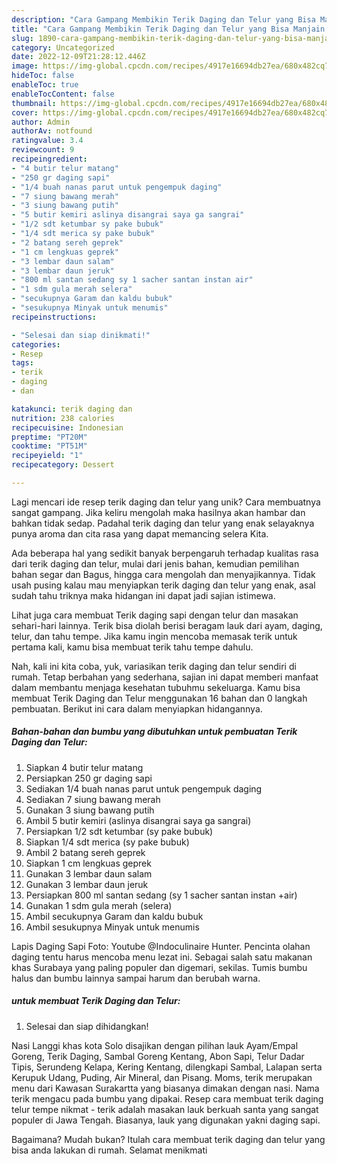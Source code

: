 ```yaml
---
description: "Cara Gampang Membikin Terik Daging dan Telur yang Bisa Manjain Lidah"
title: "Cara Gampang Membikin Terik Daging dan Telur yang Bisa Manjain Lidah"
slug: 1890-cara-gampang-membikin-terik-daging-dan-telur-yang-bisa-manjain-lidah
category: Uncategorized
date: 2022-12-09T21:28:12.446Z
image: https://img-global.cpcdn.com/recipes/4917e16694db27ea/680x482cq70/terik-daging-dan-telur-foto-resep-utama.jpg
hideToc: false
enableToc: true
enableTocContent: false
thumbnail: https://img-global.cpcdn.com/recipes/4917e16694db27ea/680x482cq70/terik-daging-dan-telur-foto-resep-utama.jpg
cover: https://img-global.cpcdn.com/recipes/4917e16694db27ea/680x482cq70/terik-daging-dan-telur-foto-resep-utama.jpg
author: Admin
authorAv: notfound
ratingvalue: 3.4
reviewcount: 9
recipeingredient:
- "4 butir telur matang"
- "250 gr daging sapi"
- "1/4 buah nanas parut untuk pengempuk daging"
- "7 siung bawang merah"
- "3 siung bawang putih"
- "5 butir kemiri aslinya disangrai saya ga sangrai"
- "1/2 sdt ketumbar sy pake bubuk"
- "1/4 sdt merica sy pake bubuk"
- "2 batang sereh geprek"
- "1 cm lengkuas geprek"
- "3 lembar daun salam"
- "3 lembar daun jeruk"
- "800 ml santan sedang sy 1 sacher santan instan air"
- "1 sdm gula merah selera"
- "secukupnya Garam dan kaldu bubuk"
- "sesukupnya Minyak untuk menumis"
recipeinstructions:

- "Selesai dan siap dinikmati!"
categories:
- Resep
tags:
- terik
- daging
- dan

katakunci: terik daging dan 
nutrition: 238 calories
recipecuisine: Indonesian
preptime: "PT20M"
cooktime: "PT51M"
recipeyield: "1"
recipecategory: Dessert

---
```





Lagi mencari ide resep terik daging dan telur yang unik? Cara membuatnya sangat gampang. Jika keliru mengolah maka hasilnya akan hambar dan bahkan tidak sedap. Padahal terik daging dan telur yang enak selayaknya punya aroma dan cita rasa yang dapat memancing selera Kita.





Ada beberapa hal yang sedikit banyak berpengaruh terhadap kualitas rasa dari terik daging dan telur, mulai dari jenis bahan, kemudian pemilihan bahan segar dan Bagus, hingga cara mengolah dan menyajikannya. Tidak usah pusing kalau mau menyiapkan terik daging dan telur yang enak,      asal sudah tahu triknya maka hidangan ini dapat jadi sajian istimewa.














Lihat juga cara membuat Terik daging sapi dengan telur dan masakan sehari-hari lainnya. Terik bisa diolah berisi beragam lauk dari ayam, daging, telur, dan tahu tempe. Jika kamu ingin mencoba memasak terik untuk pertama kali, kamu bisa membuat terik tahu tempe dahulu.






Nah, kali ini kita coba, yuk, variasikan terik daging dan telur sendiri di rumah. Tetap berbahan yang sederhana, sajian ini dapat memberi manfaat dalam membantu menjaga kesehatan tubuhmu sekeluarga. Kamu bisa membuat Terik Daging dan Telur menggunakan 16 bahan dan 0 langkah pembuatan. Berikut ini cara dalam menyiapkan hidangannya.

<!--inarticleads1-->

##### Bahan-bahan dan bumbu yang dibutuhkan untuk pembuatan Terik Daging dan Telur:

1. Siapkan 4 butir telur matang
1. Persiapkan 250 gr daging sapi
1. Sediakan 1/4 buah nanas parut untuk pengempuk daging
1. Sediakan 7 siung bawang merah
1. Gunakan 3 siung bawang putih
1. Ambil 5 butir kemiri (aslinya disangrai saya ga sangrai)
1. Persiapkan 1/2 sdt ketumbar (sy pake bubuk)
1. Siapkan 1/4 sdt merica (sy pake bubuk)
1. Ambil 2 batang sereh geprek
1. Siapkan 1 cm lengkuas geprek
1. Gunakan 3 lembar daun salam
1. Gunakan 3 lembar daun jeruk
1. Persiapkan 800 ml santan sedang (sy 1 sacher santan instan +air)
1. Gunakan 1 sdm gula merah (selera)
1. Ambil secukupnya Garam dan kaldu bubuk
1. Ambil sesukupnya Minyak untuk menumis


Lapis Daging Sapi Foto: Youtube @Indoculinaire Hunter. Pencinta olahan daging tentu harus mencoba menu lezat ini. Sebagai salah satu makanan khas Surabaya yang paling populer dan digemari, sekilas. Tumis bumbu halus dan bumbu lainnya sampai harum dan berubah warna. 

<!--inarticleads2-->

#####  untuk membuat Terik Daging dan Telur:


1. Selesai dan siap dihidangkan!

Nasi Langgi khas kota Solo disajikan dengan pilihan lauk Ayam/Empal Goreng, Terik Daging, Sambal Goreng Kentang, Abon Sapi, Telur Dadar Tipis, Serundeng Kelapa, Kering Kentang, dilengkapi Sambal, Lalapan serta Kerupuk Udang, Puding, Air Mineral, dan Pisang. Moms, terik merupakan menu dari Kawasan Surakartta yang biasanya dimakan dengan nasi. Nama terik mengacu pada bumbu yang dipakai. Resep cara membuat terik daging telur tempe nikmat - terik adalah masakan lauk berkuah santa yang sangat populer di Jawa Tengah. Biasanya, lauk yang digunakan yakni daging sapi. 

Bagaimana? Mudah bukan? Itulah cara membuat terik daging dan telur yang bisa anda lakukan di rumah. Selamat menikmati
